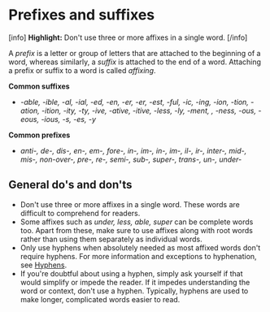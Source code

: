 # Prefixes and suffixes

[info] **Highlight:** Don't use three or more affixes in a single word. [/info]  

A *prefix* is a letter or group of letters that are attached to the beginning of a word, whereas similarly, a *suffix* is attached to the end of a word. Attaching a prefix or suffix to a word is called *affixing*.

**Common suffixes**  
- *-able, -ible, -al, -ial, -ed, -en, -er, -er, -est, -ful, -ic, -ing, -ion, -tion, -ation, -ition, -ity, -ty, -ive, -ative, -itive, -less, -ly, -ment, , -ness, -ous, -eous, -ious, -s, -es, -y*

**Common prefixes**  
- *anti-, de-, dis-, en-, em-, fore-, in-, im-, in-, im-, il-, ir-, inter-, mid-, mis-, non-over-, pre-, re-, semi-, sub-, super-, trans-, un-, under-*

## General do's and don'ts

- Don't use three or more affixes in a single word. These words are difficult to comprehend for readers.
- Some affixes such as *under, less, able, super* can be complete words too. Apart from these, make sure to use affixes along with root words rather than using them separately as individual words.
- Only use hyphens when absolutely needed as most affixed words don't require hyphens. For more information and exceptions to hyphenation, see [Hyphens](https://make.wordpress.org/docs/style-guide/punctuation/hyphens/).
- If you're doubtful about using a hyphen, simply ask yourself if that would simplify or impede the reader. If it impedes understanding the word or context, don't use a hyphen. Typically, hyphens are used to make longer, complicated words easier to read.
